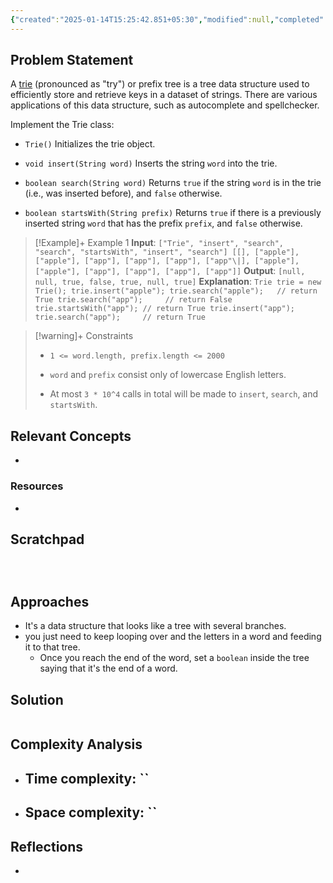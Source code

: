 ```yaml
---
{"created":"2025-01-14T15:25:42.851+05:30","modified":null,"completed":true,"redo":false,"Perfect":false,"publish":true,"Description":null,"leetcode-index":208,"link":"https://leetcode.com/problems/implement-trie-prefix-tree","difficulty":"Medium","tags":["leetcode/hash-table","leetcode/string","leetcode/design","leetcode/trie","programming/practice","leetcode/build-data-structure"],"PassFrontmatter":true,"updated":"2025-01-04T01:22:14.000+05:30"}
---
```



## Problem Statement
A <a href="https://en.wikipedia.org/wiki/Trie" target="_blank">trie</a> (pronounced as "try") or prefix tree is a tree data structure used to efficiently store and retrieve keys in a dataset of strings. There are various applications of this data structure, such as autocomplete and spellchecker.

Implement the Trie class:

- `Trie()` Initializes the trie object.
	
- `void insert(String word)` Inserts the string `word` into the trie.
	
- `boolean search(String word)` Returns `true` if the string `word` is in the trie (i.e., was inserted before), and `false` otherwise.
	
- `boolean startsWith(String prefix)` Returns `true` if there is a previously inserted string `word` that has the prefix `prefix`, and `false` otherwise.

 

>[!Example]+ Example 1
>**Input**: `["Trie", "insert", "search", "search", "startsWith", "insert", "search"]
[[], ["apple"], ["apple"], ["app"], ["app"], ["app"], ["app"\|], ["apple"], ["apple"], ["app"], ["app"], ["app"], ["app"]]`
>**Output**: `[null, null, true, false, true, null, true]`
>**Explanation**: `Trie trie = new Trie();
>trie.insert("apple");
>trie.search("apple");   // return True
>trie.search("app");     // return False
>trie.startsWith("app"); // return True
>trie.insert("app");
>trie.search("app");     // return True
>`

>[!warning]+ Constraints
>- `1 <= word.length, prefix.length <= 2000`
>
>- `word` and `prefix` consist only of lowercase English letters.
>
>- At most `3 * 10^4` calls in total will be made to `insert`, `search`, and `startsWith`.

## Relevant Concepts
- 

### Resources
- 

## Scratchpad
```



```
## Approaches
- It's a data structure that looks like a tree with several branches. 
- you just need to keep looping over and the letters in a word and feeding it to that tree.
	- Once you reach the end of the word, set a `boolean` inside the tree saying that it's the end of a word.
## Solution
```Java

```

## Complexity Analysis
- Time complexity: ``
	- 
- Space complexity: ``
	- 

## Reflections
- 